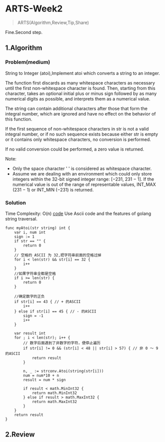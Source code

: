 # ARTS-Week2

> ARTS(Algorithm,Review,Tip,Share)

Fine.Second step.

## 1.Algorithm

### Problem(medium)

String to Integer (atoi),Implement atoi which converts a string to an integer.

The function first discards as many whitespace characters as necessary until the first non-whitespace character is found. Then, starting from this character, takes an optional initial plus or minus sign followed by as many numerical digits as possible, and interprets them as a numerical value.

The string can contain additional characters after those that form the integral number, which are ignored and have no effect on the behavior of this function.

If the first sequence of non-whitespace characters in str is not a valid integral number, or if no such sequence exists because either str is empty or it contains only whitespace characters, no conversion is performed.

If no valid conversion could be performed, a zero value is returned.

Note:

- Only the space character ' ' is considered as whitespace character.
- Assume we are dealing with an environment which could only store integers within the 32-bit signed integer range: [−231, 231 − 1]. If the numerical value is out of the range of representable values, INT_MAX (231 − 1) or INT_MIN (−231) is returned.

### Solution

Time Complexity: O(n) [code](https://github.com/RBowind/RBlog/blob/master/ARTS/week-2/demo.go)
Use Ascii code and the features of golang string traversal.

```golang
func myAtoi(str string) int {
	var i, num int
	sign := 1
	if str == "" {
		return 0
	}
	// 空格的 ASCII 为 32,把字符串前面的空格过掉
	for i < len(str) && str[i] == 32 {
		i++
	}
	//如果字符串全都是空格
	if i >= len(str) {
		return 0
	}

	//确定数字的正负
	if str[i] == 43 { // + 的ASCII
		i++
	} else if str[i] == 45 { // - 的ASCII
		sign = -1
		i++
	}

	var result int
	for ; i < len(str); i++ {
		// 数字后面遇到了非数字的字符，便停止遍历
		if str[i] != 0 && (str[i] < 48 || str[i] > 57) { // 非 0 ～ 9 的ASCII
			return result
		}

		n, _ := strconv.Atoi(string(str[i]))
		num = num*10 + n
		result = num * sign

		if result < math.MinInt32 {
			return math.MinInt32
		} else if result > math.MaxInt32 {
			return math.MaxInt32
		}
	}
	return result
}
```

## 2.Review
